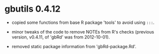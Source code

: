 # gbutils 0.4.12

- copied some functions from base R package 'tools' to avoid using `:::`.

- minor tweaks of the code to remove NOTEs from R's checks (previous version,
  v0.4.11, of 'gbRd' was from 2012-10-01).

- removed static package information from 'gbRd-package.Rd'.
